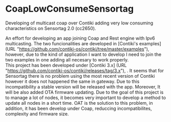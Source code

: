 # CoapLowConsumeSensortag
Developing of multicast coap over Contiki adding very low consuming characteristics on Sensortag 2.0 (cc2650).    

An effort for developing an app joining Coap and Rest engine with Ipv6 multicasting. The two funcionalities are developed in
[Contiki's examples] (URL "https://github.com/contiki-os/contiki/tree/master/examples"), however, due to the kind of application I want to develop I need to join the two examples in one adding all necesary to work properly.  
This project has been developed under [Contiki 3.x] (URL "https://github.com/contiki-os/contiki/releases/tag/3.x"), . It seems that for Sensortag there is no problem using the most recent version of Contiki however it does not happened the same in gateway. Due to this incompatibility a stable version will be released with the app.
Moreover, It will be also added OTA firmware updating. Due to the goal of this project is to manage a lot of nodes, it becomes very important to develop a method to update all nodes in a short time. OAT is the solution to this problem, in addition, it has been develop under Coap, reduccing incompatibilites, complexity and firmware size. 
